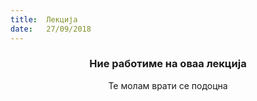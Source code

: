 ```yaml
---
title:  Лекција
date:   27/09/2018
---
```


### <center>Ние работиме на оваа лекција</center>
<center>Те молам врати се подоцна</center>